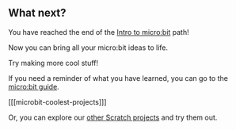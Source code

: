 ## What next?

You have reached the end of the [Intro to micro:bit](https://projects.raspberrypi.org/en/pathways/microbit-intro) path!

Now you can bring all your micro:bit ideas to life. 

Try making more cool stuff! 

If you need a reminder of what you have learned, you can go to the [micro:bit guide](https://projects.raspberrypi.org/en/projects/getting-started-with-microbit).

[[[microbit-coolest-projects]]]

Or, you can explore our [other Scratch projects](https://projects.raspberrypi.org/en/projects?software%5B%5D=scratch&curriculum%5B%5D=%201) and try them out.